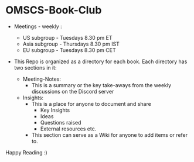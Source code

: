 # OMSCS-Book-Club

* Meetings - weekly : 
  * US subgroup - Tuesdays 8.30 pm ET
  * Asia subgroup - Thursdays 8.30 pm IST
  * EU subgroup - Tuesdays 8.30 pm CET
 
* This Repo is organized as a directory for each book. Each directory has two sections in it:
    * Meeting-Notes:
      * This is a summary or the key take-aways from the weekly discussions on the Discord server
    * Insights:
      * This is a place for anyone to document and share 
        * Key Insights
        * Ideas
        * Questions raised
        * External resources etc.
      * This section can serve as a Wiki for anyone to add items or refer to.

Happy Reading :)
